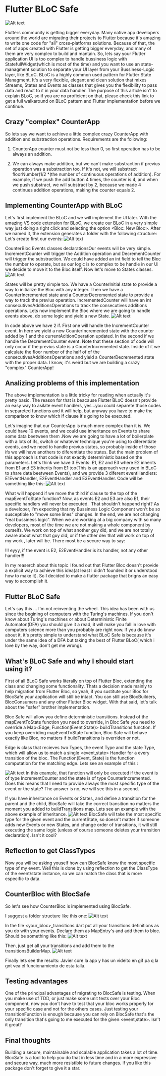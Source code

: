 # Flutter BLoC Safe 

![Alt text](Frame.jpg?raw=true "Title")

Flutters community is getting bigger everyday. Many native app developers around the world are migrating their projects to Flutter because it's amazing to write one code for "all" cross-platforms solutions. Because of that, the set of apps created with Flutter is getting bigger everyday, and many of them are very complex to build and mantain. So, lets say your Flutter application UI is too complex to handle bussiness logic with StatefullWidget(which is most of the time) and you want to use an state-managment solution to separate your UI layer from your Bussiness-Logic layer, like BLoC.
BLoC is a highly common used pattern for Flutter State Managment. It's a very flexible, elegant and clean solution that mixes Streams, States and Events as classes that gives you the flexibility to pass data and react to it in your data handler. The purpose of this article isn't to explain BLoC, so if you are no proficient on that, please check this link to get a full walkaround on BLoC pattern and Flutter implementation before we continue.

## Crazy "complex" CounterApp 

So lets say we want to achieve a little complex crazy CounterApp with addition and substraction operations. Requirements are the following:

1. CounterApp counter must not be less than 0, so first operation has to be always an addition.

2. We can always make addition, but we can't make substraction if previus operation was a substraction too. If it's not, we will substract floorNumber(1/2 \*(the number of continuous operations of addition). For example, if we push the add button 4 times, the counter is 4, and when we push substract, we will substract by 2, because we made 4 continues addition operations, making the counter equals 2.

## Implementing CounterApp with BLoC 

Let's first implement the BLoC and we will implement the UI later.
With the amazing VS code extension for BLoC, we create our BLoC in a very simple way just doing a right click and selecting the option <Bloc: New Bloc>. After we named it, the extension generates a folder with the following structure:
Let's create first our events:
![Alt text](events.png?raw=true "Title")

CounterBloc Events classes declarationsOur events will be very simple. IncrementCounter will trigger the Addition operation and DecrementCounter will trigger the substraction. We could have added an int field to tell the Bloc the number to operate, but as our logic is to complex to be handle in our UI we decide to move it to the Bloc itself. Now let's move to States classes.
![Alt text](states.png?raw=true "Title")

States will be pretty simple too. We have a CounterInitial state to provide a way to initialize the Bloc with any integer. Then we have a CounterIncremented state and a CounterDecremented state to provide a way to track the previus operation. IncrementedCounter will have an int consecutivesAdditionsOperations to track the consecutives additions operations. Lets now implement the Bloc where we are going to handle events above, do some logic and yield a new State.
![Alt text](bloc.png?raw=true "Title")

In code above we have 2 if. First one will handle the IncrementCounter event. In here we yield a new CounterIncremented state with the counter added by 1 and the currentAditionOperation updated. In the second if we handle the DecrementCounter event. Note that these section of code will only occur if the previus state is a CounterIncremented state. Inside of it we calculate the floor number of the half of of the consecutivesAdditionsOperations and yield a CounterDecremented state with the proper data. I know, it's weird but we are building a crazy "complex" CounterApp!

## Analizing problems of this implementation

The above implementation is a little tricky for reading when actually it's pretty basic. The reason for that is beacause Flutter BLoC doesn't provide an easy way to asilate event handlers, yes…you could separete those codes in separeted functions and it will help, but anyway you have to make the comparison to know which if clause it's going to be executed.

Let's imagine that our CounterApp is much more complex than it is. We could have 10 events, and we could use inheritance on Events to share some data beetween them .Now we are going to have a lot of boilerplate with a lots of ifs, switch or whatever technique you're using to diferentiate events, and we need to handle previus states, so probably inside of those ifs we will have anothers to diferentiate the states. But the main problem of this approach is that code is not exactly deterministic based on the parameters. Let's think we have 3 Events: E1, E2 and E3 where E2 inherits from E1 and E3 inherits from E1 too(This is an approach very used in BLoC to share data beetween Events), and we provide 3 diferent eventHandlers: E1EventHandler, E2EventHandler and E3EventHandler. Code will be something like this:
![Alt text](mapEventToState.png?raw=true "Title")

What will happend if we move the third if clause to the top of the mapEventToState function? Now, as events E2 and E3 are also E1, their specific handlers will never be executed. 
That shouldn't happend right?
As a developer, I'm expecting that my Bussiness Logic Component won't be so susceptible to "move some lines" changes. In the end, we are not changing "real bussiness logic". When we are working at a big company with so many developers, most of the time we are not making a whole component by ourselfs. We work on top of what another guy did, and we are not totally aware about what that guy did, or if the other dev that will work on top of my work , later will be. There most be a secure way to say:

!!! eyyy, if the event is E2, E2EventHandler is its handler, not any other handler!!!

In my reaserch about this topic I found out that Flutter Bloc doesn't provide a explicit way to achieve this idea(at least I didn't founded it or understood how to make it). So I decided to make a flutter package that brigns an easy way to accomplish it.

## Flutter BLoC Safe

Let's say this … I'm not reinventing the wheel. This idea has been with us since the begining of computers with the Turing's machines. If you don't know about Turing's machines or about Deterministic Finite Automaton(DFA) you should give it a read, it will make you fall in love with computers science more than you probably are right now. If you do know about it, it's pretty simple to understand what BLoC Safe is because it's under the same idea of a DFA but taking the best of Flutter BLoC( which i love by the way, don't get me wrong).

## What's BLoC Safe and why I should start using it?

First of all BLoC Safe works literally on top of Flutter Bloc, extending the class and changing some functionality. Thats a decision made mainly to help migration from Flutter Bloc, so yeah, if you sustitute your Bloc for BlocSafe your application will still be intact. You can still use BlocBuilders, BlocConsumers and any other Flutter Bloc widget. With that said, let's talk about the "safer" brother implementation.

Bloc Safe will allow you define deterministic transitions. Instead of the mapEventToState function you need to override, in Bloc Safe you need to override a Map<Edge, Function(Event,State)> buildTransitions function. If you keep overriding mapEventToState function, Bloc Safe will behave exactly like Bloc, no matters if buildTransitions is overriden or not.

Edge is class that recieves two Types, the event Type and the state Type, which will allow us to match a single <event,state> Handler for a every transition of the bloc.
The Function(Event, State) is the function computation for the matching edge.
Lets see an example of this :

![Alt text](bloc_safe_example.png?raw=true "Title")
In this example, that function will only be executed if the event is of type IncrementCounter and the state is of type CounterIncremented. Does this means that I need to provide always the most specific type of the event or the state? The answer is no, we will see this in a second.

If you have inheritance on Events or States, and define a transition for the parent and the child, BlocSafe will take the correct transition no matters the moment you added to buildTransitions map. Lets see an example with the above example of inheritance.
![Alt text](buildTransitions_inheritance_example.png?raw=true "Title")
BlocSafe will take the most specific type for the given event and the currentState, so doesn't matter if someone adds new Events or new States, and change order of transitions, it will still executing the same logic (unless of course someone deletes your transition declaration). Isn't it cool?

## Reflection to get ClassTypes

Now you will be asking youself how can BlocSafe know the most specific type of my event. Well this is done by using reflection to get the ClassType of the event/state instance, so we can match the class that is more especific to data.

## CounterBloc with BlocSafe

So let's see how CounterBloc is implemented using BlocSafe.

I suggest a folder structure like this one:
![Alt text](blocSafe_folder_structure.png?raw=true "Title")

In the file <your_bloc>\_transitions.dart put all your transitions definitions as you do with your events. Declare them as MapEntry's and add them to bloc. Should be something like this:
![Alt text](transition_definitions.png?raw=true "Title")

Then, just get all your transitions and add them to the transitionsBuilderMap.
![Alt text](counter_bloc_safe.png?raw=true "Title")

Finally lets see the results: Javier core la app y has un videito en gif pa q la gnt vea el funcionamiento de esta talla.

## Testing advantages

One of the principal advantages of migrating to BlocSafe is testing. When you make use of TDD, or just make some unit tests over your Bloc component, now you don't have to test that your bloc works properly for your specific case and not for the others cases. Just testing your transitionFunction is enough because you can rely on BlocSafe that's the only transition that's going to me executed for the given <event,state>. Isn't it great?

## Final thoughts

Building a secure, maintainable and scalable application takes a lot of time. BlocSafe is a tool to help you do that in less time and in a more expressive and secure way, much more resistible to future changes. If you like this package don't forget to give it a star.
